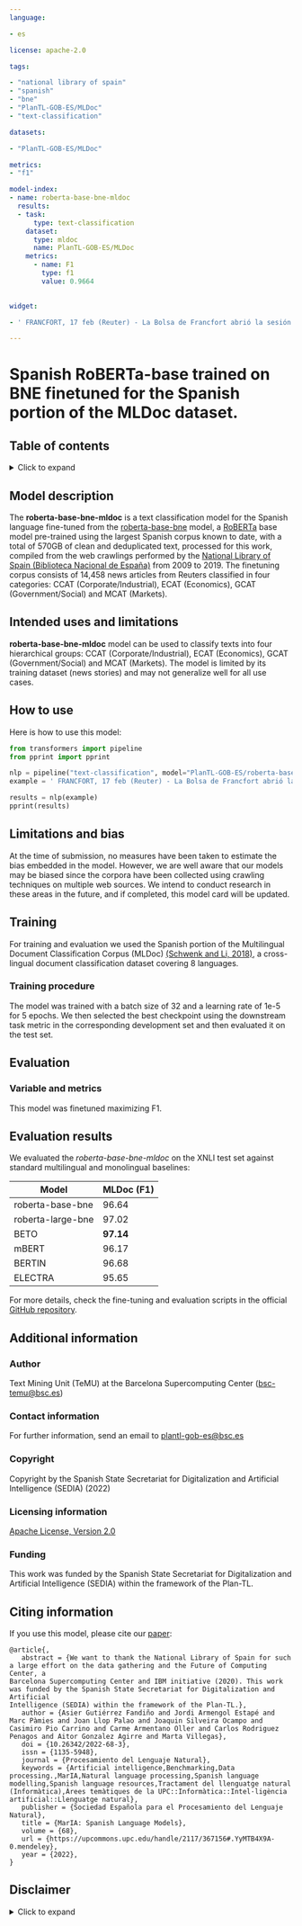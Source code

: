 ```yaml
---
language:

- es

license: apache-2.0

tags:

- "national library of spain"
- "spanish"
- "bne"
- "PlanTL-GOB-ES/MLDoc"
- "text-classification"

datasets:

- "PlanTL-GOB-ES/MLDoc"

metrics:
- "f1"

model-index:
- name: roberta-base-bne-mldoc
  results:
  - task: 
      type: text-classification
    dataset:
      type: mldoc
      name: PlanTL-GOB-ES/MLDoc
    metrics:
      - name: F1 
        type: f1
        value: 0.9664
        

widget:

- ' FRANCFORT, 17 feb (Reuter) - La Bolsa de Francfort abrió la sesión de corros con baja por la caída del viernes en Wall Street y una toma de beneficios.   El dólar ayudaba a apuntalar al mercado, que pronto podría reanudar su tendencia alcista.   Volkswagen bajaba por los daños ocasionados por la huelga de camioneros en España.   Preussag participaba en un joint venture de exploración petrolífera en Filipinas con Atlantic Richfield Co.   A las 0951 GMT, el Dax 30 bajaba 10,49 puntos, un 0,32 pct, a 3.237,69 tras abrir a un máximo de 3.237,69.   (c) Reuters Limited 1997. '

---
```


# Spanish RoBERTa-base trained on BNE finetuned for the Spanish portion of the MLDoc dataset.

## Table of contents
<details>
<summary>Click to expand</summary>

- [Model description](#model-description)
- [Intended uses and limitations](#intended-use)
- [How to use](#how-to-use)
- [Limitations and bias](#limitations-and-bias)
- [Training](#training)
- [Training](#training)
  - [Training data](#training-data)
  - [Training procedure](#training-procedure)
- [Evaluation](#evaluation)
- [Evaluation](#evaluation)
   - [Variable and metrics](#variable-and-metrics)
   - [Evaluation results](#evaluation-results)
- [Additional information](#additional-information)
  - [Author](#author)
  - [Contact information](#contact-information)
  - [Copyright](#copyright)
  - [Licensing information](#licensing-information)
  - [Funding](#funding)
  - [Citing information](#citing-information)
  - [Disclaimer](#disclaimer)
  
</details>

## Model description
The **roberta-base-bne-mldoc** is a text classification model for the Spanish language fine-tuned from the [roberta-base-bne](https://huggingface.co/PlanTL-GOB-ES/roberta-base-bne) model, a [RoBERTa](https://arxiv.org/abs/1907.11692) base model pre-trained using the largest Spanish corpus known to date, with a total of 570GB of clean and deduplicated text, processed for this work, compiled from the web crawlings performed by the [National Library of Spain (Biblioteca Nacional de España)](http://www.bne.es/en/Inicio/index.html) from 2009 to 2019.
The finetuning corpus consists of 14,458 news articles from Reuters classified in four categories: CCAT (Corporate/Industrial), ECAT (Economics), GCAT (Government/Social) and MCAT (Markets).



## Intended uses and limitations

**roberta-base-bne-mldoc** model can be used to classify texts into four hierarchical groups: CCAT (Corporate/Industrial), ECAT (Economics), GCAT (Government/Social) and MCAT (Markets). The model is limited by its training dataset (news stories) and may not generalize well for all use cases.


## How to use

Here is how to use this model:

```python
from transformers import pipeline
from pprint import pprint

nlp = pipeline("text-classification", model="PlanTL-GOB-ES/roberta-base-bne-mldoc")
example = ' FRANCFORT, 17 feb (Reuter) - La Bolsa de Francfort abrió la sesión de corros con baja por la caída del viernes en Wall Street y una toma de beneficios.   El dólar ayudaba a apuntalar al mercado, que pronto podría reanudar su tendencia alcista.   Volkswagen bajaba por los daños ocasionados por la huelga de camioneros en España.   Preussag participaba en un joint venture de exploración petrolífera en Filipinas con Atlantic Richfield Co.   A las 0951 GMT, el Dax 30 bajaba 10,49 puntos, un 0,32 pct, a 3.237,69 tras abrir a un máximo de 3.237,69.   (c) Reuters Limited 1997. '

results = nlp(example)
pprint(results)
```

## Limitations and bias
At the time of submission, no measures have been taken to estimate the bias embedded in the model. However, we are well aware that our models may be biased since the corpora have been collected using crawling techniques on multiple web sources. We intend to conduct research in these areas in the future, and if completed, this model card will be updated.

## Training

For training and evaluation we used the Spanish portion of the Multilingual Document Classification Corpus (MLDoc) [(Schwenk and Li, 2018)](http://www.lrec-conf.org/proceedings/lrec2018/pdf/658.pdf), a cross-lingual document classification dataset covering 8 languages. 

### Training procedure
The model was trained with a batch size of 32 and a learning rate of 1e-5 for 5 epochs. We then selected the best checkpoint using the downstream task metric in the corresponding development set and then evaluated it on the test set.


## Evaluation 

### Variable and metrics

This model was finetuned maximizing F1.

## Evaluation results
We evaluated the *roberta-base-bne-mldoc* on the XNLI test set against standard multilingual and monolingual baselines:


| Model        | MLDoc (F1) | 
| ------------|:----|
| roberta-base-bne | 96.64 |
| roberta-large-bne | 97.02 |
| BETO       | **97.14** |
| mBERT       | 96.17 |
| BERTIN | 96.68 |
| ELECTRA | 95.65 |

For more details, check the fine-tuning and evaluation scripts in the official [GitHub repository](https://github.com/PlanTL-GOB-ES/lm-spanish).


## Additional information

### Author
Text Mining Unit (TeMU) at the Barcelona Supercomputing Center (bsc-temu@bsc.es)

### Contact information
For further information, send an email to <plantl-gob-es@bsc.es>

### Copyright
Copyright by the Spanish State Secretariat for Digitalization and Artificial Intelligence (SEDIA) (2022)

### Licensing information
[Apache License, Version 2.0](https://www.apache.org/licenses/LICENSE-2.0)

### Funding
This work was funded by the Spanish State Secretariat for Digitalization and Artificial Intelligence (SEDIA) within the framework of the Plan-TL.

## Citing information

If you use this model, please cite our [paper](http://journal.sepln.org/sepln/ojs/ojs/index.php/pln/article/view/6405):
```
@article{,
   abstract = {We want to thank the National Library of Spain for such a large effort on the data gathering and the Future of Computing Center, a
Barcelona Supercomputing Center and IBM initiative (2020). This work was funded by the Spanish State Secretariat for Digitalization and Artificial
Intelligence (SEDIA) within the framework of the Plan-TL.},
   author = {Asier Gutiérrez Fandiño and Jordi Armengol Estapé and Marc Pàmies and Joan Llop Palao and Joaquin Silveira Ocampo and Casimiro Pio Carrino and Carme Armentano Oller and Carlos Rodriguez Penagos and Aitor Gonzalez Agirre and Marta Villegas},
   doi = {10.26342/2022-68-3},
   issn = {1135-5948},
   journal = {Procesamiento del Lenguaje Natural},
   keywords = {Artificial intelligence,Benchmarking,Data processing.,MarIA,Natural language processing,Spanish language modelling,Spanish language resources,Tractament del llenguatge natural (Informàtica),Àrees temàtiques de la UPC::Informàtica::Intel·ligència artificial::Llenguatge natural},
   publisher = {Sociedad Española para el Procesamiento del Lenguaje Natural},
   title = {MarIA: Spanish Language Models},
   volume = {68},
   url = {https://upcommons.upc.edu/handle/2117/367156#.YyMTB4X9A-0.mendeley},
   year = {2022},
}

```

## Disclaimer

<details>
<summary>Click to expand</summary>

The models published in this repository are intended for a generalist purpose and are available to third parties. These models may have bias and/or any other undesirable distortions.

When third  parties, deploy or provide systems and/or services to other parties using any of these models (or using systems based on these models) or become users of the models, they should note that it is their responsibility to mitigate the risks arising from their use and, in any event, to comply with applicable regulations, including regulations regarding the use of artificial intelligence.

In no event shall the owner of the models (SEDIA – State Secretariat for digitalization and artificial intelligence) nor the creator (BSC – Barcelona Supercomputing Center) be liable for any results arising from the use made by third parties of these models.


Los modelos publicados en este repositorio tienen una finalidad generalista y están a disposición de terceros. Estos modelos pueden tener sesgos y/u otro tipo de distorsiones indeseables.

Cuando terceros desplieguen o proporcionen sistemas y/o servicios a otras partes usando alguno de estos modelos (o utilizando sistemas basados en estos modelos) o se conviertan en usuarios de los modelos, deben tener en cuenta que es su responsabilidad mitigar los riesgos derivados de su uso y, en todo caso, cumplir con la normativa aplicable, incluyendo la normativa en materia de uso de inteligencia artificial.

En ningún caso el propietario de los modelos (SEDIA – Secretaría de Estado de Digitalización e Inteligencia Artificial) ni el creador (BSC – Barcelona Supercomputing Center) serán responsables de los resultados derivados del uso que hagan terceros de estos modelos.
</details>
